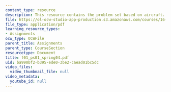```yaml
---
content_type: resource
description: This resource contains the problem set based on aircraft.
file: https://ol-ocw-studio-app-production.s3.amazonaws.com/courses/16-01-unified-engineering-i-ii-iii-iv-fall-2005-spring-2006/ba990bf2b395ede03be2caead01bc5dc_f01_ps01_spring04.pdf
file_type: application/pdf
learning_resource_types:
- Assignments
ocw_type: OCWFile
parent_title: Assignments
parent_type: CourseSection
resourcetype: Document
title: f01_ps01_spring04.pdf
uid: ba990bf2-b395-ede0-3be2-caead01bc5dc
video_files:
  video_thumbnail_file: null
video_metadata:
  youtube_id: null
---
```

